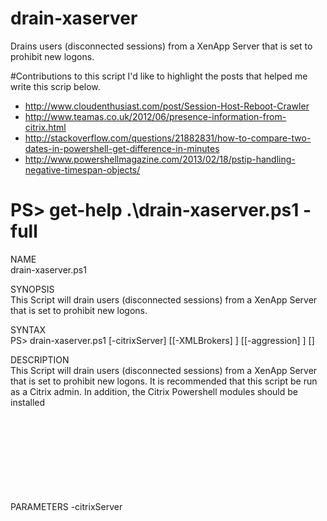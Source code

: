 # drain-xaserver
Drains users (disconnected sessions) from a XenApp Server that is set to prohibit new logons.

#Contributions to this script
I'd like to highlight the posts that helped me write this scrip below.
* http://www.cloudenthusiast.com/post/Session-Host-Reboot-Crawler
* http://www.teamas.co.uk/2012/06/presence-information-from-citrix.html
* http://stackoverflow.com/questions/21882831/how-to-compare-two-dates-in-powershell-get-difference-in-minutes
* http://www.powershellmagazine.com/2013/02/18/pstip-handling-negative-timespan-objects/

# PS> get-help .\drain-xaserver.ps1 -full

NAME<br>
    drain-xaserver.ps1
    
SYNOPSIS<br>
    This Script will drain users (disconnected sessions) from a XenApp Server that is set to prohibit new logons.
    
SYNTAX<br>
    PS> drain-xaserver.ps1 [-citrixServer] <Object> [[-XMLBrokers] <Object>] [[-aggression] <Object>] 
    [<CommonParameters>]
    
    
DESCRIPTION<br>
    This Script will drain users (disconnected sessions) from a XenApp Server that is set to prohibit new logons. It is recommended that this script be run as a Citrix admin. In addition, the Citrix Powershell modules should be installed
    

PARAMETERS
    -citrixServer <Object>
        Required parameter. Which server to drain users from.
        
        Required?                    true
        Position?                    1
        Default value                $args[0]
        Accept pipeline input?       false
        Accept wildcard characters?  false
        
    -XMLBrokers <Object>
        Optional parameter. Which Citrix XMLBroker(s) (farm) to query. Can be a list separated by commas.
        
        Required?                    false
        Position?                    2
        Default value                YOURDDC.DOMAIN.LOCAL
        Accept pipeline input?       false
        Accept wildcard characters?  false
        
    -aggression <Object>
        Optional paramter. Determines how users are drained off system. Defaults to Green which is normal behavior. Users sessions will close once the disconnect. 
        Yellow and Red agression are set in minutes in the constants section.
        
        Required?                    false
        Position?                    3
        Default value                Green
        Accept pipeline input?       false
        Accept wildcard characters?  false
        
    <CommonParameters>
        This cmdlet supports the common parameters: Verbose, Debug,
        ErrorAction, ErrorVariable, WarningAction, WarningVariable,
        OutBuffer, PipelineVariable, and OutVariable. For more information, see 
        about_CommonParameters (http://go.microsoft.com/fwlink/?LinkID=113216).
        
    
INPUTS<br>
    None.
    
OUTPUTS<br>
    None.
    
NOTES<pre>
    
        NAME: drain-xaserver.ps1
        VERSION: 2.13
        LAST UPDATED: Feburary 22, 2017
        AUTHOR: Alain Assaf</pre>
    
    -------------------------- EXAMPLE 1 --------------------------
    
    PS C:\PSScript>.\drain-xaserver.ps1 -xaserver SERVERNAME
    
    Will use hardcoded Delivery Controller(s).
    Will drain users from SERVERNAME using green aggression level.
    
    -------------------------- EXAMPLE 2 --------------------------
    
    PS C:\PSScript>.\cleanup-reboot.ps1 -XMLBrokers YOURDDC.DOMAIN.LOCAL -xaserver SERVERNAME
    
    Will use YOURDDC.DOMAIN.LOCAL for the delivery controller address.
    Will drain users from SERVERNAME using green aggression level.
    
    -------------------------- EXAMPLE 3 --------------------------
    
    PS C:\PSScript>.\cleanup-reboot.ps1 -XMLBrokers YOURDDC.DOMAIN.LOCAL -xaserver SERVERNAME -Aggression red
    
    Will use YOURDDC.DOMAIN.LOCAL for the delivery controller address.
    Will drain users from SERVERNAME using red aggression level.
    
# Legal and Licensing
The drain-xaserver.ps1 script is licensed under the [MIT license][].

[MIT license]: LICENSE

# Want to connect?
* LinkedIn - https://www.linkedin.com/in/alainassaf
* Twitter - http://twitter.com/alainassaf
* Wag the Real - my blog - https://wagthereal.com
* Edgesightunderthehood - my other - blog https://edgesightunderthehood.com

# Help
I welcome any feedback, ideas or contributors.
